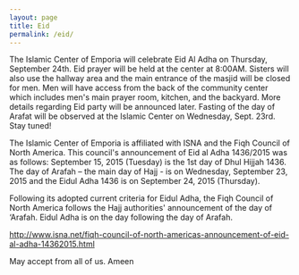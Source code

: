 ```yaml
---
layout: page
title: Eid
permalink: /eid/
---
```


The Islamic Center of Emporia will celebrate Eid Al Adha on Thursday, September 24th.  Eid prayer will be held at the center at 8:00AM.  Sisters will also use the hallway area and the main entrance of the masjid will be closed for men.  Men will have access from the back of the community center which includes men's main prayer room, kitchen, and the backyard. More details regarding Eid party will be announced later.  Fasting of the day of Arafat will be observed at the Islamic Center on Wednesday, Sept. 23rd. Stay tuned!

The Islamic Center of Emporia is affiliated with ISNA and the Fiqh Council of North America. This council's announcement of Eid al Adha 1436/2015 was as follows:
September 15, 2015 (Tuesday) is the 1st day of Dhul Hijjah 1436. The day of Arafah – the main day of Hajj - is on Wednesday, September 23, 2015 and the Eidul Adha 1436 is on September 24, 2015 (Thursday). 

Following its adopted current criteria for Eidul Adha, the Fiqh Council of North America follows the Hajj authorities' announcement of the day of ‘Arafah. Eidul Adha is on the day following the day of Arafah.

http://www.isna.net/fiqh-council-of-north-americas-announcement-of-eid-al-adha-14362015.html

May accept from all of us. Ameen
